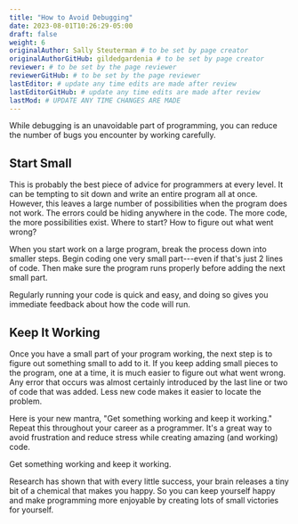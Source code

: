 ```yaml
---
title: "How to Avoid Debugging"
date: 2023-08-01T10:26:29-05:00
draft: false
weight: 6
originalAuthor: Sally Steuterman # to be set by page creator
originalAuthorGitHub: gildedgardenia # to be set by page creator
reviewer: # to be set by the page reviewer
reviewerGitHub: # to be set by the page reviewer
lastEditor: # update any time edits are made after review
lastEditorGitHub: # update any time edits are made after review
lastMod: # UPDATE ANY TIME CHANGES ARE MADE
---
```


While debugging is an unavoidable part of programming, you can reduce the number of bugs you encounter by working carefully.

## Start Small

This is probably the best piece of advice for programmers at every level. It
can be tempting to sit down and write an entire program all at once. However,
this leaves a large number of possibilities when the program does not work.
The errors could be hiding anywhere in the code. The more code, the more
possibilities exist. Where to start? How to figure out what went wrong?

When you start work on a large program, break the process down into smaller steps. Begin coding one very small part---even if that's just 2 lines of code. Then make sure the program runs properly before adding the next small part.

Regularly running your code is quick and easy, and doing so gives you immediate feedback about how the code will run.

## Keep It Working

Once you have a small part of your program working, the next step is to figure out something small to add to it. If you keep adding small pieces to the program, one at a time, it is much easier to figure out what went wrong. Any error that occurs was almost certainly introduced by the last line or two of code that was added. Less new code makes it easier to locate the problem.

Here is your new mantra, "Get something working and keep it working." Repeat this throughout your career as a programmer. It's a great way to avoid frustration and reduce stress while creating amazing (and working) code.

   Get something working and keep it working.

Research has shown that with every little success, your brain releases a tiny bit of a chemical that makes you happy. So you can keep yourself happy and make programming more enjoyable by creating lots of small victories for yourself.
